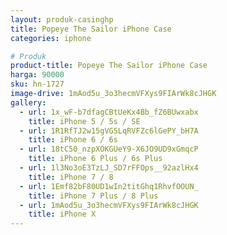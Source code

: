 ```yaml
---
layout: produk-casinghp
title: Popeye The Sailor iPhone Case
categories: iphone

# Produk
product-title: Popeye The Sailor iPhone Case
harga: 90000
sku: hn-1727
image-drive: 1mAod5u_3o3hecmVFXys9FIArWk8cJHGK
gallery:
  - url: 1x_wF-b7dfagCBtUeKx4Bb_fZ6BUwxabx
    title: iPhone 5 / 5s / SE
  - url: 1R1RfTJ2w15gVG5LqRVFZc6lGePY_bH7A
    title: iPhone 6 / 6s
  - url: 18tC50_nzpXOKGUeY9-X6JO9UD9xGmqcP
    title: iPhone 6 Plus / 6s Plus
  - url: 1l3No3oE3TzLJ_SD7rFFOps__92azlHx4
    title: iPhone 7 / 8
  - url: 1Emf82bF80UD1wIn2titGhq1RhvfOOUN_
    title: iPhone 7 Plus / 8 Plus
  - url: 1mAod5u_3o3hecmVFXys9FIArWk8cJHGK
    title: iPhone X
---
```

